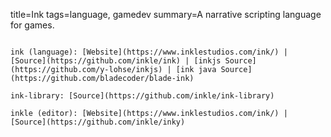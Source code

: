 title=Ink
tags=language, gamedev
summary=A narrative scripting language for games.
~~~~~~

ink (language): [Website](https://www.inklestudios.com/ink/) | [Source](https://github.com/inkle/ink) | [inkjs Source](https://github.com/y-lohse/inkjs) | [ink java Source](https://github.com/bladecoder/blade-ink)

ink-library: [Source](https://github.com/inkle/ink-library)

inkle (editor): [Website](https://www.inklestudios.com/ink/) | [Source](https://github.com/inkle/inky)



